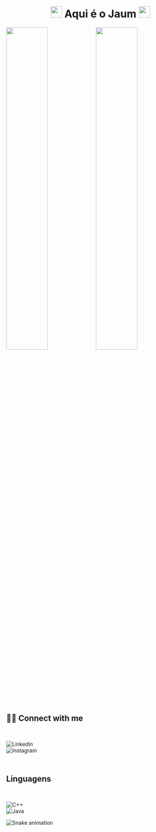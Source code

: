 <h1 align="center">
<img src="https://media.giphy.com/media/3osxYoufeOGOA7xiX6/giphy.gif" width="30">
Aqui é o Jaum <img src="https://media.giphy.com/media/3osxYoufeOGOA7xiX6/giphy.gif" width="30">
</h1>



<img align="left" width="47%" src="https://github-readme-stats.vercel.app/api?username=Jaum1981&show_icons=true&theme=radical">

<img align="left" width="47%" src="https://github-readme-stats.vercel.app/api/top-langs/?username=Jaum1981">
  
  
## <br /> 🙋‍♂️ Connect with me 



<!-- Badges template - https://github.com/Ileriayo/markdown-badges#social-->

<br />




<a  href="https://www.linkedin.com/in/jo%C3%A3o-victor-amarante-diniz-9a2191230/"><img align="left" alt="Linkedin" title="Linkedin" src="https://img.shields.io/badge/linkedin-%230077B5.svg?style=for-the-badge&logo=linkedin&logoColor=white"/></a>
<br />
<a  href="https://www.instagram.com/Jaaum1_/"><img align="left" alt="Instagram" title="Instagram" src="https://img.shields.io/badge/instagram-%23E4405F.svg?style=for-the-badge&logo=Instagram&logoColor=white"/></a>
<br />



## <br /> Linguagens



<!-- Badges template - https://github.com/Ileriayo/markdown-badges#social-->

<br />




<a  href="https://github.com/Jaum1981/C-test"><img align="left" alt="C++" title="C++" src="https://img.shields.io/badge/c++-%2300599C.svg?style=for-the-badge&logo=c%2B%2B&logoColor=white"/></a>
<br />
<a  href="https://github.com/Jaum1981/Java-test"><img align="left" alt="Java" title="Java" src="https://img.shields.io/badge/java-%23ED8B00.svg?style=for-the-badge&logo=java&logoColor=white"/></a>
<br />





![Snake animation](https://github.com/Jaum1981/.github-workflows/blob/main/.github/workflows/cobrinha.yml)

